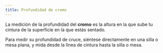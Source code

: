 ```yaml
---
title: Profundidad de cromo
---
```


La medición de la profundidad del **cromo** es la altura en la que sube tu cintura de la superficie en la que estás sentado.

Para medir su profundidad de cruce, siéntese directamente en una silla o mesa plana, y mida desde la línea de cintura hasta la silla o mesa.
